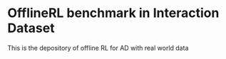 # OfflineRL benchmark in Interaction Dataset
This is the depository of offline RL for AD with real world data

